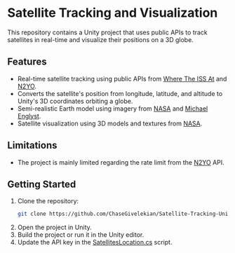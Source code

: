﻿# Satellite Tracking and Visualization

This repository contains a Unity project that uses public APIs to track satellites in real-time and visualize their positions on a 3D globe.

## Features
- Real-time satellite tracking using public APIs from [Where The ISS At](https://wheretheiss.at/w/developer) and [N2YO](https://www.n2yo.com/api/).
- Converts the satellite's position from longitude, latitude, and altitude to Unity's 3D coordinates orbiting a globe.
- Semi-realistic Earth model using imagery from [NASA](https://visibleearth.nasa.gov/collection/1484/blue-marble) and [Michael Englyst](https://maps.drsys.eu/).
- Satellite visualization using 3D models and textures from [NASA](https://nasa3d.arc.nasa.gov/models).

## Limitations
- The project is mainly limited regarding the rate limit from the [N2YO](https://www.n2yo.com/api/) API.

## Getting Started
1. Clone the repository:
   ```bash
   git clone https://github.com/ChaseGivelekian/Satellite-Tracking-Unity
   ```
2. Open the project in Unity.
3. Build the project or run it in the Unity editor.
4. Update the API key in the [SatellitesLocation.cs](Assets/Scripts/SatellitesLocation/GetLocation/SatellitesLocation.cs) script.
